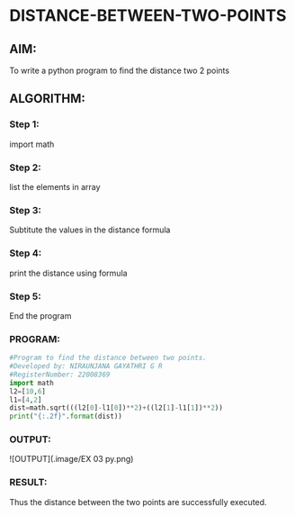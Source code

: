 # DISTANCE-BETWEEN-TWO-POINTS

## AIM:
To write a python program to find the distance two 2 points
## ALGORITHM:
### Step 1: 
import math
### Step 2: 
list the elements in array
### Step 3: 
Subtitute the values in the distance formula
### Step 4: 
print the distance using formula
### Step 5: 
End the program
### PROGRAM:
```python
#Program to find the distance between two points.
#Developed by: NIRAUNJANA GAYATHRI G R
#RegisterNumber: 22008369
import math
l2=[10,6]
l1=[4,2]
dist=math.sqrt(((l2[0]-l1[0])**2)+((l2[1]-l1[1])**2))
print("{:.2f}".format(dist))
```
  ### OUTPUT:
![OUTPUT](.image/EX 03 py.png)


### RESULT:
Thus the distance between the two points are successfully executed.
